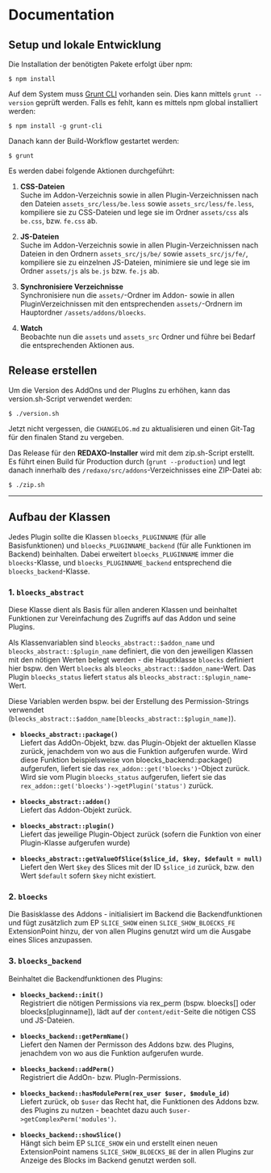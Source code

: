 # Documentation


## Setup und lokale Entwicklung

Die Installation der benötigten Pakete erfolgt über npm:

	$ npm install

Auf dem System muss [Grunt CLI](https://gruntjs.com/getting-started#installing-the-cli) vorhanden sein. Dies kann mittels `grunt --version` geprüft werden. Falls es fehlt, kann es mittels npm global installiert werden:

	$ npm install -g grunt-cli

Danach kann der Build-Workflow gestartet werden:

	$ grunt
	
Es werden dabei folgende Aktionen durchgeführt:

1. __CSS-Dateien__  
Suche im Addon-Verzeichnis sowie in allen Plugin-Verzeichnissen nach den Dateien `assets_src/less/be.less` sowie `assets_src/less/fe.less`, kompiliere sie zu CSS-Dateien und lege sie im Ordner `assets/css` als `be.css`, bzw. `fe.css` ab.

2. __JS-Dateien__  
Suche im Addon-Verzeichnis sowie in allen Plugin-Verzeichnissen nach Dateien in den Ordnern `assets_src/js/be/` sowie `assets_src/js/fe/`, kompiliere sie zu einzelnen JS-Dateien, minimiere sie und lege sie im Ordner `assets/js` als `be.js` bzw. `fe.js` ab.

3. __Synchronisiere Verzeichnisse__  
Synchronisiere nun die `assets/`-Ordner im Addon- sowie in allen PluginVerzeichnissen mit den entsprechenden `assets/`-Ordnern im Hauptordner `/assets/addons/bloecks`.

4. __Watch__  
Beobachte nun die `assets` und `assets_src` Ordner und führe bei Bedarf die entsprechenden Aktionen aus.


## Release erstellen

Um die Version des AddOns und der PlugIns zu erhöhen, kann das version.sh-Script verwendet werden:

	$ ./version.sh

Jetzt nicht vergessen, die `CHANGELOG.md` zu aktualisieren und einen Git-Tag für den finalen Stand zu vergeben.

Das Release für den __REDAXO-Installer__ wird mit dem zip.sh-Script erstellt. Es führt einen Build für Production durch (`grunt --production`) und legt danach innerhalb des `/redaxo/src/addons`-Verzeichnisses eine ZIP-Datei ab:

	$ ./zip.sh


-----


## Aufbau der Klassen

Jedes Plugin sollte die Klassen `bloecks_PLUGINNAME` (für alle Basisfunktionen) und `bloecks_PLUGINNAME_backend` (für alle Funktionen im Backend) beinhalten. Dabei erweitert `bloecks_PLUGINNAME` immer die `bloecks`-Klasse, und `bloecks_PLUGINNAME_backend` entsprechend die `bloecks_backend`-Klasse.

### 1. `bloecks_abstract`

Diese Klasse dient als Basis für allen anderen Klassen und beinhaltet Funktionen zur Vereinfachung des Zugriffs auf das Addon und seine Plugins.

Als Klassenvariablen sind `bleocks_abstract::$addon_name` und `bleocks_abstract::$plugin_name` definiert, die von den jeweiligen Klassen mit den nötigen Werten belegt werden - die Hauptklasse `bloecks` definiert hier bspw. den Wert `bloecks` als `bleocks_abstract::$addon_name`-Wert. Das Plugin `bloecks_status` liefert `status` als `bleocks_abstract::$plugin_name`-Wert.

Diese Variablen werden bspw. bei der Erstellung des Permission-Strings verwendet (`bleocks_abstract::$addon_name[bleocks_abstract::$plugin_name]`).

* __`bloecks_abstract::package()`__  
Liefert das AddOn-Objekt, bzw. das Plugin-Objekt der aktuellen Klasse zurück, jenachdem von wo aus die Funktion aufgerufen wurde. Wird diese Funktion beispielsweise von bloecks_backend::package() aufgerufen, liefert sie das `rex_addon::get('bloecks')`-Object zurück. Wird sie vom Plugin `bloecks_status` aufgerufen, liefert sie das `rex_addon::get('bloecks')->getPlugin('status')` zurück.

* __`bloecks_abstract::addon()`__  
Liefert das Addon-Objekt zurück.

* __`bloecks_abstract::plugin()`__  
Liefert das jeweilige Plugin-Object zurück (sofern die Funktion von einer Plugin-Klasse aufgerufen wurde)

* __`bloecks_abstract::getValueOfSlice($slice_id, $key, $default = null)`__  
Liefert den Wert `$key` des Slices mit der ID `$slice_id` zurück, bzw. den Wert `$default` sofern `$key` nicht existiert.

### 2. `bloecks`

Die Basisklasse des Addons - initialisiert im Backend die Backendfunktionen und fügt zusätzlich zum EP `SLICE_SHOW` einen `SLICE_SHOW_BLOECKS_FE` ExtensionPoint hinzu, der von allen Plugins genutzt wird um die Ausgabe eines Slices anzupassen.

### 3. `bloecks_backend`

Beinhaltet die Backendfunktionen des Plugins:

* __`bloecks_backend::init()`__  
Registriert die nötigen Permissions via rex_perm (bspw. bloecks[] oder bloecks[pluginname]),
lädt auf der `content/edit`-Seite die nötigen CSS und JS-Dateien.

* __`bloecks_backend::getPermName()`__  
Liefert den Namen der Permisson des Addons bzw. des Plugins, jenachdem von wo aus die Funktion aufgerufen wurde.

* __`bloecks_backend::addPerm()`__  
Registriert die AddOn- bzw. PlugIn-Permissions.

* __`bloecks_backend::hasModulePerm(rex_user $user, $module_id)`__  
Liefert zurück, ob `$user` das Recht hat, die Funktionen des Addons bzw. des Plugins zu nutzen - beachtet
dazu auch `$user->getComplexPerm('modules')`.

* __`bloecks_backend::showSlice()`__  
Hängt sich beim EP `SLICE_SHOW` ein und erstellt einen neuen ExtensionPoint namens `SLICE_SHOW_BLOECKS_BE`
der in allen Plugins zur Anzeige des Blocks im Backend genutzt werden soll.
